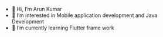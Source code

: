 - 👋 Hi, I’m Arun Kumar
- 👀 I’m interested in Mobile application development and Java Development
- 🌱 I’m currently learning Flutter frame work 
<!---
AK07AK/AK07AK is a ✨ special ✨ repository because its `README.md` (this file) appears on your GitHub profile.
You can click the Preview link to take a look at your changes.
--->
